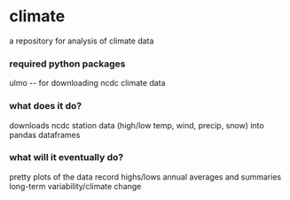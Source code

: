 # climate
a repository for analysis of climate data

### required python packages
ulmo -- for downloading ncdc climate data

### what does it do?
downloads ncdc station data (high/low temp, wind, precip, snow) into pandas dataframes

### what will it eventually do?
pretty plots of the data
record highs/lows
annual averages and summaries
long-term variability/climate change
